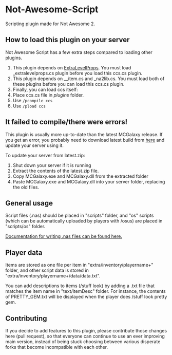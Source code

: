 # Not-Awesome-Script
Scripting plugin made for Not Awesome 2.

## How to load this plugin on your server

Not Awesome Script has a few extra steps compared to loading other plugins.

1. This plugin depends on [ExtraLevelProps](https://github.com/NotAwesome2/Plugins#_extralevelpropscs). You must load _extralevelprops.cs plugin before you load this ccs.cs plugin.
2. This plugin depends on __item.cs and _na2lib.cs. You must load both of these plugins before you can load this ccs.cs plugin.
3. Finally, you can load ccs itself:
4. Place ccs.cs file in *plugins* folder.
5. Use `/pcompile ccs`
6. Use `/pload ccs`

## It failed to compile/there were errors!

This plugin is usually more up-to-date than the latest MCGalaxy release. If you get an error, you probably need to download latest build from [here](https://mcgala.xyz/nightlies) and update your server using it.

To update your server from latest.zip:
1. Shut down your server if it is running
2. Extract the contents of the latest.zip file.
3. Copy MCGalaxy.exe and MCGalaxy.dll from the extracted folder
4. Paste MCGalaxy.exe and MCGalaxy.dll into your server folder, replacing the old files.

## General usage

Script files (.nas) should be placed in "scripts" folder, and "os" scripts (which can be automatically uploaded by players with /osus) are placed in "scripts/os" folder.

[Documentation for writing .nas files can be found here.](https://notawesome.cc/docs/nas/)

## Player data

Items are stored as one file per item in "extra/inventory/playername+" folder, and other script data is stored in "extra/inventory/playername+/data/data.txt".

You can add descriptions to items (/stuff look) by adding a .txt file that matches the item name in "text/itemDesc" folder. For instance, the contents of PRETTY_GEM.txt will be displayed when the player does /stuff look pretty gem.

## Contributing

If you decide to add features to this plugin, please contribute those changes here (pull request), so that everyone can continue to use an ever improving main version, instead of being stuck choosing between various disperate forks that become incompatible with each other.
